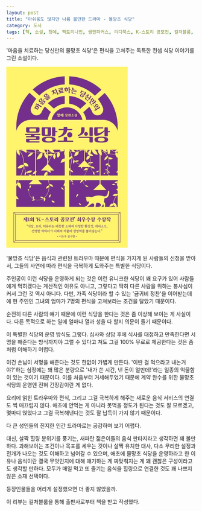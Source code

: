```yaml
---
layout: post
title: "아쉬움도 많지만 나름 볼만한 드라마 - 물망초 식당"
category: 도서
tags: [책, 소설, 청예, 팩토리나인, 쌤앤파커스, 리디북스, K-스토리 공모전, 컬처블룸, 서평]
---
```


'마음을 치료하는 당신만의 물망초 식당'은
편식을 고쳐주는 독특한 컨셉 식당 이야기를 그린 소설이다.

![표지](/images/myosotis-restaurant-book-h480.jpg)

'물망초 식당'은
음식과 관련된 트라우마 때문에 편식을 가지게 된 사람들의 신청을 받아서,
그들의 사연에 따라 편식을 극복하게 도와주는 특별한 식당이다.

주인공이 이런 식당을 운영하게 되는 것은
이런 유니크한 식당이 꽤 요구가 있어 사람들에게 먹히겠다는 계산적인 이유도 아니고,
그렇다고 딱히 다른 사람을 위하는 봉사심이 커서 그런 것 역시 아니다.
다만, 가족 식당이라 할 수 있는 '금귀비 정찬'을 이어받는데에
현 주인인 그녀의 엄마가 7명의 편식을 고쳐보라는 조건을 달았기 때문이다.

순전히 다른 사람의 얘기 때문에 이런 식당을 한다는 것은
좀 이상해 보이는 게 사실이다.
다른 목적으로 하는 일에 얼마나 열과 성을 다 할지 의문이 들기 때문이다.

이 특별한 식당의 운영 방식도 그렇다.
심사와 상담 후에 식사를 대접하고 만족한다면 서명을 해준다는 방식까지야 그럴 수 있다고 쳐도
그걸 100% 무료로 제공한다는 것은 좀처럼 이해하기 어렵다.

이건 손님이 서명을 해준다는 것도 한없이 가볍게 만든다.
'이딴 걸 먹으라고 내논거야?'하는 심정에는 꽤 많은 분량으로
'내가 쓴 시간, 낸 돈이 얼만데!'라는 일종의 억울함이 있는 것이기 때문이다.
이를 처음부터 거세해두었기 때문에
계약 완수를 위한 물망초 식당의 운영엔 전혀 긴장감이란 게 없다.

요리에 얽힌 트라우마와 편식,
그리고 그걸 극복하게 해주는 새로운 음식 서비스의 연결도 썩 매끄럽지 않다.
애초에 안먹는 게 아니라 못먹을 정도가 된다는 것도 잘 모르겠고,
몇마디 얹었다고 그걸 극복해낸다는 것도 잘 납득이 가지 않기 때문이다.

다 큰 성인들의 진지한 인간 드라마로는 공감하며 보기 어렵다.

대신, 살짝 힐링 분위기를 풍기는, 새파란 젊은이들의 음식 판타지라고 생각하면 꽤 볼만하다.
과해보이는 조건이나 목표를 세우는 것이나
살짝 유치한 대사, 다소 무리한 설정과 전개가 나오는 것도 이해하고 넘어갈 수 있으며,
애초에 물망초 식당을 운영하라고 한 이유나
음식이란 결국 무엇인지에 대해 얘기하는 게 짜맞춰지는 게
꽤 괜찮은 구성이라고도 생각할 만하다.
모두가 매일 먹고 또 즐기는 음식을 힐링으로 연결한 것도 꽤 나쁘지 않은 소재 선택이다.

등장인물들을 어리게 설정했으면 더 좋지 않았을까.



<div class="im im-info">
이 리뷰는 컬처블룸을 통해 출판사로부터 책을 받고 작성했다.
</div>
